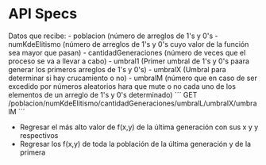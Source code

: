 # API Specs



Datos que recibe:
    - poblacion (número de arreglos de 1's y 0's
    - numKdeElitismo (número de arreglos de 1's y 0's cuyo valor de la función sea mayor que pasan)
    - cantidadGeneraciones (número de veces que el proceso se va a llevar a cabo)
    - umbral1 (Primer umbral de 1's y 0's paara generar los primeros arreglos de 1's y 0's) 
    - umbralX (Umbral para determinar si hay crucamiento o no)
    - umbralM (número que en caso de ser excedido por números aleatorios hara que mute o no cada uno de los elementos de un arreglo de 1's y 0's determinado) 
´´´
GET /poblacion/numKdeElitismo/cantidadGeneraciones/umbralL/umbralX/umbralM
´´´

- Regresar el más alto valor de  f(x,y) de la última generación con sus x y y respectivos
- Regresar los f(x,y) de toda la población de la última generación y de la primera
